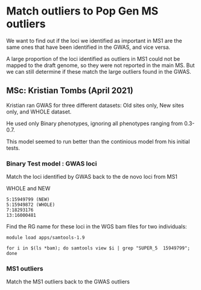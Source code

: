 # Match outliers to Pop Gen MS outliers

We want to find out if the loci we identified as important in MS1 are the same ones that have been identified in the GWAS, and vice versa. 

A large proportion of the loci identified as outliers in MS1 could not be mapped to the draft genome, so they were not reported in the main MS.
But we can still determine if these match the large outliers found in the GWAS. 


## MSc: Kristian Tombs (April 2021)


Kristian ran GWAS for three different datasets: Old sites only, New sites only, and WHOLE dataset. 

He used only Binary phenotypes, ignoring all phenotypes ranging from 0.3-0.7. 

This model seemed to run better than the continious model from his initial tests. 

### Binary Test model : GWAS loci

Match the loci identified by GWAS back to the de novo loci from MS1

WHOLE and NEW
```
5:15949799 (NEW)
5:15949872 (WHOLE)
7:18293176
13:16000481
```

Find the RG name for these loci in the WGS bam files for two individuals: 
```
module load apps/samtools-1.9

for i in $(ls *bam); do samtools view $i | grep "SUPER_5  15949799"; done
```

### MS1 outliers

Match the MS1 outliers back to the GWAS outliers


```


```

